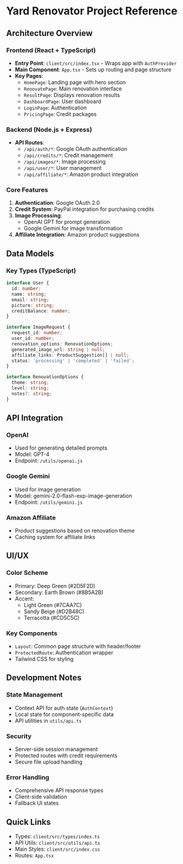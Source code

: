 # Yard Renovator Project Reference

## Architecture Overview

### Frontend (React + TypeScript)
- **Entry Point**: `client/src/index.tsx` - Wraps app with `AuthProvider`
- **Main Component**: `App.tsx` - Sets up routing and page structure
- **Key Pages**:
  - `HomePage`: Landing page with hero section
  - `RenovatePage`: Main renovation interface
  - `ResultPage`: Displays renovation results
  - `DashboardPage`: User dashboard
  - `LoginPage`: Authentication
  - `PricingPage`: Credit packages

### Backend (Node.js + Express)
- **API Routes**:
  - `/api/auth/*`: Google OAuth authentication
  - `/api/credits/*`: Credit management
  - `/api/images/*`: Image processing
  - `/api/user/*`: User management
  - `/api/affiliate/*`: Amazon product integration

### Core Features
1. **Authentication**: Google OAuth 2.0
2. **Credit System**: PayPal integration for purchasing credits
3. **Image Processing**: 
   - OpenAI GPT for prompt generation
   - Google Gemini for image transformation
4. **Affiliate Integration**: Amazon product suggestions

## Data Models

### Key Types (TypeScript)
```typescript
interface User {
  id: number;
  name: string;
  email: string;
  picture: string;
  creditBalance: number;
}

interface ImageRequest {
  request_id: number;
  user_id: number;
  renovation_options: RenovationOptions;
  generated_image_url: string | null;
  affiliate_links: ProductSuggestion[] | null;
  status: 'processing' | 'completed' | 'failed';
}

interface RenovationOptions {
  theme: string;
  level: string;
  notes?: string;
}
```

## API Integration

### OpenAI
- Used for generating detailed prompts
- Model: GPT-4
- Endpoint: `/utils/openai.js`

### Google Gemini
- Used for image generation
- Model: gemini-2.0-flash-exp-image-generation
- Endpoint: `/utils/gemini.js`

### Amazon Affiliate
- Product suggestions based on renovation theme
- Caching system for affiliate links

## UI/UX

### Color Scheme
- Primary: Deep Green (#2D5F2D)
- Secondary: Earth Brown (#8B5A2B)
- Accent: 
  - Light Green (#7CAA7C)
  - Sandy Beige (#D2B48C)
  - Terracotta (#CD5C5C)

### Key Components
- `Layout`: Common page structure with header/footer
- `ProtectedRoute`: Authentication wrapper
- Tailwind CSS for styling

## Development Notes

### State Management
- Context API for auth state (`AuthContext`)
- Local state for component-specific data
- API utilities in `utils/api.ts`

### Security
- Server-side session management
- Protected routes with credit requirements
- Secure file upload handling

### Error Handling
- Comprehensive API response types
- Client-side validation
- Fallback UI states

## Quick Links
- Types: `client/src/types/index.ts`
- API Utils: `client/src/utils/api.ts`
- Main Styles: `client/src/index.css`
- Routes: `App.tsx` 